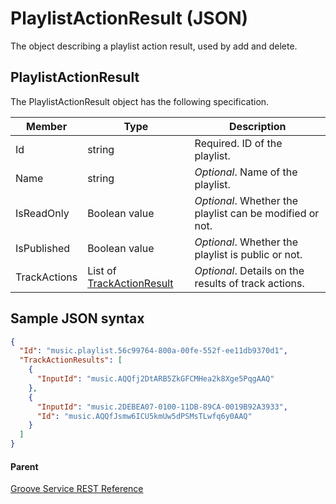 # PlaylistActionResult (JSON)
The object describing a playlist action result, used by add and delete.

## PlaylistActionResult
The PlaylistActionResult object has the following specification.

| **Member**   | **Type**                                                                         | **Description**                                        |
|--------------|----------------------------------------------------------------------------------|--------------------------------------------------------|
| Id           | string                                                                           | Required. ID of the playlist.                          |
| Name         | string                                                                           | *Optional*. Name of the playlist.                        |
| IsReadOnly   | Boolean value                                                                    | *Optional*. Whether the playlist can be modified or not. |
| IsPublished  | Boolean value                                                                    | *Optional*. Whether the playlist is public or not.       |
| TrackActions | List of [TrackActionResult](JSON_TrackActionResult.md) | *Optional*. Details on the results of track actions.     |

## Sample JSON syntax
```json
{
  "Id": "music.playlist.56c99764-800a-00fe-552f-ee11db9370d1",
  "TrackActionResults": [
    {
      "InputId": "music.AQQfj2DtARB5ZkGFCMHea2k8Xge5PqgAAQ"
    },
    {
      "InputId": "music.2DEBEA07-0100-11DB-89CA-0019B92A3933",
      "Id": "music.AQQfJsmw6ICU5kmUw5dPSMsTLwfq6y0AAQ"
    }
  ]
}
```

#### Parent
[Groove Service REST Reference](Groove-Service-REST-Reference.md)
